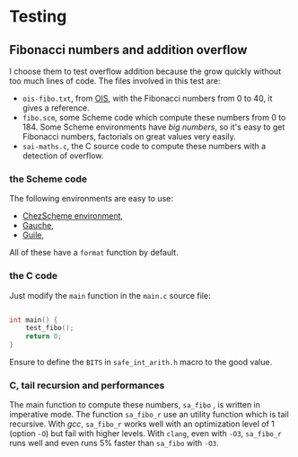 # Testing

## Fibonacci numbers and addition overflow

I choose them to test overflow addition because the grow quickly without too much lines of code. The files involved in this test are:

- `ois-fibo.txt`, from [OIS](https://oeis.org/A000045/list), with the Fibonacci numbers from 0 to 40, it gives a reference.
- `fibo.scm`, some Scheme code which compute these numbers from 0 to 184. Some Scheme environments have *big numbers*, so it's easy to get Fibonacci numbers, factorials on great values very easily.
- `sai-maths.c`, the C source code to compute these numbers with a detection of overflow.

### the Scheme code

The following environments are easy to use:

- [ChezScheme environment](https://github.com/cisco/ChezScheme),
- [Gauche](http://practical-scheme.net/gauche/index.html), 
- [Guile](https://www.gnu.org/software/guile/),

All of these have a `format` function by default.

### the C code

Just modify the `main` function in the `main.c` source file:

```C

int main() {
    test_fibo();
    return 0;
}
```

Ensure to define the `BITS` in `safe_int_arith.h` macro to the good value.

### C, tail recursion and performances

The main function to compute these numbers, `sa_fibo` , is written in imperative mode. The function `sa_fibo_r` use an utility function which is tail recursive. With *gcc*, `sa_fibo_r` works well with an optimization level of 1 (option `-O`) but fail with higher levels. With `clang`, even with `-O3`, `sa_fibo_r` runs well and even runs 5% faster than `sa_fibo` with `-O3`.